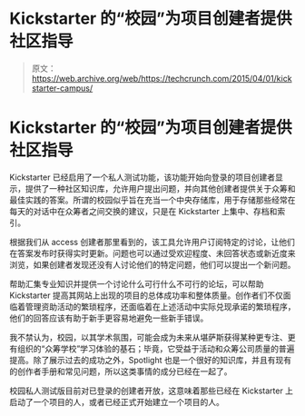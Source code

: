 # Kickstarter 的“校园”为项目创建者提供社区指导 

> 原文：<https://web.archive.org/web/https://techcrunch.com/2015/04/01/kickstarter-campus/>

# Kickstarter 的“校园”为项目创建者提供社区指导

Kickstarter 已经启用了一个私人测试功能，该功能开始向登录的项目创建者显示，提供了一种社区知识库，允许用户提出问题，并向其他创建者提供关于众筹和最佳实践的答案。所谓的校园似乎旨在充当一个中央存储库，用于存储那些经常在每天的对话中在众筹者之间交换的建议，只是在 Kickstarter 上集中、存档和索引。

根据我们从 access 创建者那里看到的，该工具允许用户订阅特定的讨论，让他们在答案发布时获得实时更新。问题也可以通过受欢迎程度、未回答状态或新近度来浏览，如果创建者发现还没有人讨论他们的特定问题，他们可以提出一个新问题。

帮助汇集专业知识并提供一个讨论什么可行什么不可行的论坛，可以帮助 Kickstarter 提高其网站上出现的项目的总体成功率和整体质量。创作者们不仅面临着管理资助活动的繁琐程序，还面临着在上述活动中实际兑现承诺的繁琐程序，他们的回答应该有助于新手更容易地避免一些新手错误。

我不禁认为，校园，以其学术氛围，可能会成为未来从堪萨斯获得某种更专注、更有组织的“众筹学校”学习体验的基石；毕竟，它受益于活动和众筹公司质量的普遍提高。除了展示过去的成功之外，Spotlight 也是一个很好的知识库，并且有现有的创作者手册和常见问题，所以这类事情的成分已经在一起了。

校园私人测试版目前对已登录的创建者开放，这意味着那些已经在 Kickstarter 上启动了一个项目的人，或者已经正式开始建立一个项目的人。